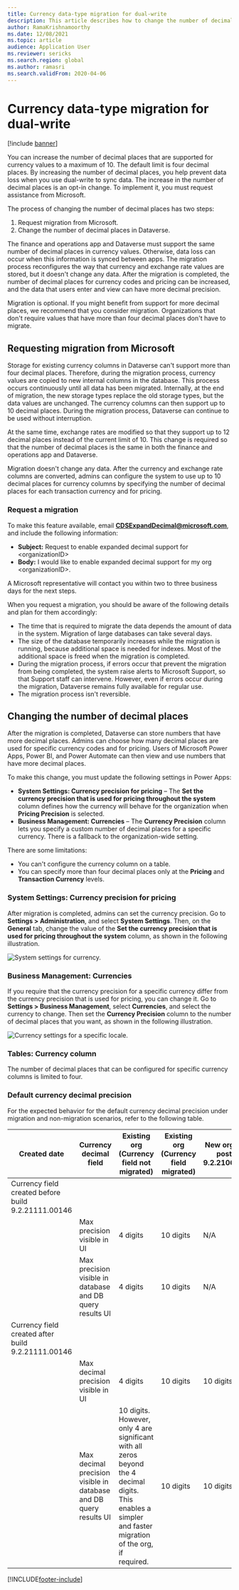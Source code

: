```yaml
---
title: Currency data-type migration for dual-write
description: This article describes how to change the number of decimal places that dual-write supports for currency.
author: RamaKrishnamoorthy
ms.date: 12/08/2021
ms.topic: article
audience: Application User
ms.reviewer: sericks
ms.search.region: global
ms.author: ramasri
ms.search.validFrom: 2020-04-06
---
```


# Currency data-type migration for dual-write

[!include [banner](../../includes/banner.md)]



You can increase the number of decimal places that are supported for currency values to a maximum of 10. The default limit is four decimal places. By increasing the number of decimal places, you help prevent data loss when you use dual-write to sync data. The increase in the number of decimal places is an opt-in change. To implement it, you must request assistance from Microsoft.

The process of changing the number of decimal places has two steps:

1. Request migration from Microsoft.
2. Change the number of decimal places in Dataverse.

The finance and operations app and Dataverse must support the same number of decimal places in currency values. Otherwise, data loss can occur when this information is synced between apps. The migration process reconfigures the way that currency and exchange rate values are stored, but it doesn't change any data. After the migration is completed, the number of decimal places for currency codes and pricing can be increased, and the data that users enter and view can have more decimal precision.

Migration is optional. If you might benefit from support for more decimal places, we recommend that you consider migration. Organizations that don't require values that have more than four decimal places don't have to migrate.

## Requesting migration from Microsoft

Storage for existing currency columns in Dataverse can't support more than four decimal places. Therefore, during the migration process, currency values are copied to new internal columns in the database. This process occurs continuously until all data has been migrated. Internally, at the end of migration, the new storage types replace the old storage types, but the data values are unchanged. The currency columns can then support up to 10 decimal places. During the migration process, Dataverse can continue to be used without interruption.

At the same time, exchange rates are modified so that they support up to 12 decimal places instead of the current limit of 10. This change is required so that the number of decimal places is the same in both the finance and operations app and Dataverse.

Migration doesn't change any data. After the currency and exchange rate columns are converted, admins can configure the system to use up to 10 decimal places for currency columns by specifying the number of decimal places for each transaction currency and for pricing.

### Request a migration

To make this feature available, email **CDSExpandDecimal@microsoft.com**, and include the following information:

+ **Subject:** Request to enable expanded decimal support for \<organizationID\>
+ **Body:** I would like to enable expanded decimal support for my org \<organizationID\>.

A Microsoft representative will contact you within two to three business days for the next steps.

When you request a migration, you should be aware of the following details and plan for them accordingly:

+ The time that is required to migrate the data depends the amount of data in the system. Migration of large databases can take several days.
+ The size of the database temporarily increases while the migration is running, because additional space is needed for indexes. Most of the additional space is freed when the migration is completed.
+ During the migration process, if errors occur that prevent the migration from being completed, the system raise alerts to Microsoft Support, so that Support staff can intervene. However, even if errors occur during the migration, Dataverse remains fully available for regular use.
+ The migration process isn't reversible.

## Changing the number of decimal places

After the migration is completed, Dataverse can store numbers that have more decimal places. Admins can choose how many decimal places are used for specific currency codes and for pricing. Users of Microsoft Power Apps, Power BI, and Power Automate can then view and use numbers that have more decimal places.

To make this change, you must update the following settings in Power Apps:

+ **System Settings: Currency precision for pricing** – The **Set the currency precision that is used for pricing throughout the system** column defines how the currency will behave for the organization when **Pricing Precision** is selected.
+ **Business Management: Currencies** – The **Currency Precision** column lets you specify a custom number of decimal places for a specific currency. There is a fallback to the organization-wide setting.

There are some limitations:

+ You can't configure the currency column on a table.
+ You can specify more than four decimal places only at the **Pricing** and **Transaction Currency** levels.

### System Settings: Currency precision for pricing

After migration is completed, admins can set the currency precision. Go to **Settings \> Administration**, and select **System Settings**. Then, on the **General** tab, change the value of the **Set the currency precision that is used for pricing throughout the system** column, as shown in the following illustration.

![System settings for currency.](media/currency-system-settings.png)

### Business Management: Currencies

If you require that the currency precision for a specific currency differ from the currency precision that is used for pricing, you can change it. Go to **Settings \> Business Management**, select **Currencies**, and select the currency to change. Then set the **Currency Precision** column to the number of decimal places that you want, as shown in the following illustration.

![Currency settings for a specific locale.](media/specific-currency.png)

### Tables: Currency column

The number of decimal places that can be configured for specific currency columns is limited to four.

### Default currency decimal precision
For the expected behavior for the default currency decimal precision under migration and non-migration scenarios, refer to the following table. 

| Created date  | Currency decimal field    | Existing org (Currency field not migrated) | Existing org (Currency field migrated) | New org created post build 9.2.21062.00134 |
|---------------------------------------------------------|-------------------------------------------------------------------|-----------------------------------------------------------------------------------------------------------------------------------------------------------------------------|-------------------------------------------------|------------------------------------------------|
| Currency field created before build 9.2.21111.00146  |     |  |       |
|    | Max precision visible in UI   | 4 digits    | 10 digits    | N/A    |
| | Max precision visible in database and DB query results UI         | 4 digits   | 10 digits   | N/A    |
| Currency field created after build 9.2.21111.00146 |    |  |     |   |
|   | Max decimal precision visible in UI     | 4 digits   | 10 digits   | 10 digits     |
|          | Max decimal precision visible in database and DB query results UI | 10 digits. However, only 4 are significant with all zeros beyond the 4 decimal digits. This enables a simpler and faster migration of the org, if required. | 10 digits      | 10 digits     |

[!INCLUDE[footer-include](../../../../includes/footer-banner.md)]

